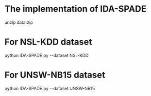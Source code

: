 # The implementation of IDA-SPADE

unzip data.zip

# For NSL-KDD dataset
python IDA-SPADE.py --dataset NSL-KDD

# For UNSW-NB15 dataset  
python IDA-SPADE.py --dataset UNSW-NB15
